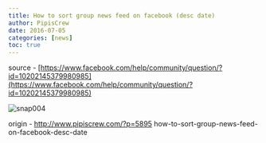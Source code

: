 ```yaml
---
title: How to sort group news feed on facebook (desc date)
author: PipisCrew
date: 2016-07-05
categories: [news]
toc: true
---
```


source - [https://www.facebook.com/help/community/question/?id=10202145379980985](https://www.facebook.com/help/community/question/?id=10202145379980985)

![snap004](https://www.pipiscrew.com/wp-content/uploads/2016/07/snap004.png)

origin - http://www.pipiscrew.com/?p=5895 how-to-sort-group-news-feed-on-facebook-desc-date